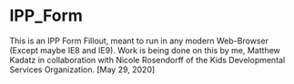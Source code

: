 # IPP_Form

This is an <in progress> IPP Form Fillout, meant to run in any modern Web-Browser (Except maybe IE8 and IE9).
Work is being done on this by me, Matthew Kadatz in collaboration with Nicole Rosendorff of the Kids Developmental Services Organization.
[May 29, 2020]